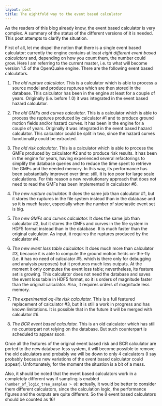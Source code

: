 ```yaml
---
layout: post
title: The eightfold way to the event based calculator
---
```


As the readers of this blog already know, the event based calculator
is very complex. A summary of the status of the different versions
of it is needed. This post attempts to clarify the situation.

First of all, let me dispel the notion that there is a single event
based calculator: currently the engine contains at least *eight different
event based calculators* and, depending on how you count them, the
number could grow. Here I am referring to the current master, i.e. to
what will become version 1.5 of the OpenQuake engine. There are the
following event based calculators.

1. *The old rupture calculator.*
This is a calculator which is able to process a source model and
produce ruptures which are then stored in the database. This
calculator has been in the engine at least for a couple of
years. Originally (i.e. before 1.0) it was integrated in the event
based hazard calculator.

2. *The old GMFs and curves calculator.*
This is a calculator which is able to process the ruptures
produced by calculator #1 and to produce ground motion fields
and/or hazard curves. It has been in the engine for a couple
of years. Originally it was integrated in the event based hazard
calculator. This calculator could be split in two, since the
hazard curves functionality could be extracted.

3. *The old risk calculator.* This is a calculator which is able to
process the GMFs produced by calculator #2 and to produce risk
results. It has been in the engine for years, having experienced
several refactorings to simplify the database queries and to reduce
the time spent to retrieve the GMFs and the needed memory. In this
way, its performance has been substantially improved over time: still,
it is too poor for large scale calculations. For this reason a new
revolutionary approach that does not need to read the GMFs has been
implemented in calculator #6.

4. *The new rupture calculator.*
It does the same job than calculator #1, but it stores the ruptures
in the file system instead than in the database and so it is
much faster, especially when the number of stochastic event set
is big.

5. *The new GMFs and curves calculator.*
It does the same job than calculator #2, but it stores the GMFs and
curves in the file system in HDF5 format instead than in the
database. It is much faster than the original calculator. As
input, it requires the ruptures produced by the calculator #4.

6. *The new event loss table calculator.*
It does much more than calculator #3, because it is able to compute
the ground motion fields on-the-fly (i.e. it has no need of calculator #5,
which is there only for debugging and analysis purposes) but
it produces much less outputs. At the moment it only computes
the event loss table; nevertheless, its feature set is growing. This
calculator does not need the database and saves the event loss table
in HDF5 format, so it is orders of magnitude faster than the original
calculator. Also, it requires orders of magnitude less memory.

7. *The experimental oq-lite risk calculator.*
This is a full featured replacement of calculator #3, but it is still
a work in progress and has known limitations. It is possible that in
the future it will be merged with calculator #6.

8. *The BCR event based calculator.*
This is an old calculator which has still no counterpart not relying
on the database. But such counterpart is scheduled to appear soon.

Once all the features of the original event based risk and BCR
calculator are ported to the new database-less system, it will become
possible to remove the old calculators and probably we will be down to
only 4 calculators (I say probably because new variations of the event
based calculator could appear). Unfortunately, for the moment the
situation is a bit of a mess.

Also, it should be noted that the event based calculators work in a
completely different way if sampling is enabled
(`number_of_logic_tree_samples > 0`): actually, it would be better to
consider them different calculators, since the calculation logic, the
performance figures and the outputs are quite different. So the 8
event based calculators should be counted as 16!
